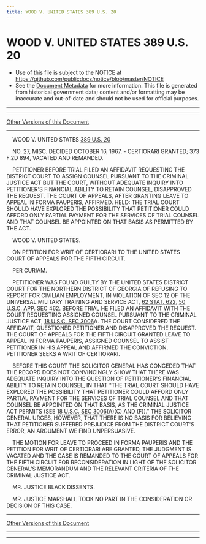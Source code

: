 ```yaml
---
title: WOOD V. UNITED STATES 389 U.S. 20
---
```


# WOOD V. UNITED STATES 389 U.S. 20

* Use of this file is subject to the NOTICE at https://github.com/publicdocs/notice/blob/master/NOTICE
* See the [Document Metadata](../../../index.md) for more information.
  This file is generated from historical government data; content and/or formatting may be inaccurate and out-of-date and should not be used for official purposes.

----------
----------

[Other Versions of this Document](https://publicdocs.github.io/go/links?ns=uslm-x&ref=%2Fus%2Fcourts%2Fscotus%2FusReporter%2F389%2F20)

----------

    WOOD V. UNITED STATES [389 U.S. 20][/us/courts/scotus/usReporter/389/20]

    NO. 27, MISC.  DECIDED OCTOBER 16, 1967.  - CERTIORARI GRANTED; 373 F.2D 894, VACATED AND REMANDED.

    PETITIONER BEFORE TRIAL FILED AN AFFIDAVIT REQUESTING THE DISTRICT COURT TO ASSIGN COUNSEL PURSUANT TO THE CRIMINAL JUSTICE ACT BUT THE COURT, WITHOUT ADEQUATE INQUIRY INTO PETITIONER'S FINANCIAL ABILITY TO RETAIN COUNSEL, DISAPPROVED THE REQUEST.  THE COURT OF APPEALS, AFTER GRANTING LEAVE TO APPEAL IN FORMA PAUPERIS, AFFIRMED.  HELD:  THE TRIAL COURT SHOULD HAVE EXPLORED THE POSSIBILITY THAT PETITIONER COULD AFFORD ONLY PARTIAL PAYMENT FOR THE SERVICES OF TRIAL COUNSEL AND THAT COUNSEL BE APPOINTED ON THAT BASIS AS PERMITTED BY THE ACT.

    WOOD V. UNITED STATES.

    ON PETITION FOR WRIT OF CERTIORARI TO THE UNITED STATES COURT OF APPEALS FOR THE FIFTH CIRCUIT.

    PER CURIAM.

    PETITIONER WAS FOUND GUILTY BY THE UNITED STATES DISTRICT COURT FOR THE NORTHERN DISTRICT OF GEORGIA OF REFUSING TO REPORT FOR CIVILIAN EMPLOYMENT, IN VIOLATION OF SEC 12 OF THE UNIVERSAL MILITARY TRAINING AND SERVICE ACT, [62 STAT. 622][/us/stat/62/622], [50 U.S.C. APP. SEC 462][/us/usc/t50a/s462].  BEFORE TRIAL HE FILED AN AFFIDAVIT WITH THE COURT REQUESTING ASSIGNED COUNSEL PURSUANT TO THE CRIMINAL JUSTICE ACT, [18 U.S.C. SEC 3006][/us/usc/t18/s3006]A.  THE COURT CONSIDERED THE AFFIDAVIT, QUESTIONED PETITIONER AND DISAPPROVED THE REQUEST.  THE COURT OF APPEALS FOR THE FIFTH CIRCUIT GRANTED LEAVE TO APPEAL IN FORMA PAUPERIS, ASSIGNED COUNSEL TO ASSIST PETITIONER IN HIS APPEAL AND AFFIRMED THE CONVICTION.  PETITIONER SEEKS A WRIT OF CERTIORARI.

    BEFORE THIS COURT THE SOLICITOR GENERAL HAS CONCEDED THAT THE RECORD DOES NOT CONVINCINGLY SHOW THAT THERE WAS ADEQUATE INQUIRY INTO THE QUESTION OF PETITIONER'S FINANCIAL ABILITY TO RETAIN COUNSEL, IN THAT "THE TRIAL COURT SHOULD HAVE EXPLORED THE POSSIBILITY THAT PETITIONER COULD AFFORD ONLY PARTIAL PAYMENT FOR THE SERVICES OF TRIAL COUNSEL AND THAT COUNSEL BE APPOINTED ON THAT BASIS, AS THE CRIMINAL JUSTICE ACT PERMITS (SEE [18 U.S.C. SEC 3006][/us/usc/t18/s3006](A)(C) AND (F))."  THE SOLICITOR GENERAL URGES, HOWEVER, THAT THERE IS NO BASIS FOR BELIEVING THAT PETITIONER SUFFERED PREJUDICE FROM THE DISTRICT COURT'S ERROR, AN ARGUMENT WE FIND UNPERSUASIVE.

    THE MOTION FOR LEAVE TO PROCEED IN FORMA PAUPERIS AND THE PETITION FOR WRIT OF CERTIORARI ARE GRANTED, THE JUDGMENT IS VACATED AND THE CASE IS REMANDED TO THE COURT OF APPEALS FOR THE FIFTH CIRCUIT FOR RECONSIDERATION IN LIGHT OF THE SOLICITOR GENERAL'S MEMORANDUM AND THE RELEVANT CRITERIA OF THE CRIMINAL JUSTICE ACT.

    MR. JUSTICE BLACK DISSENTS.

    MR. JUSTICE MARSHALL TOOK NO PART IN THE CONSIDERATION OR DECISION OF THIS CASE.

----------

[Other Versions of this Document](https://publicdocs.github.io/go/links?ns=uslm-x&ref=%2Fus%2Fcourts%2Fscotus%2FusReporter%2F389%2F20)

----------
----------

[/us/courts/scotus/usReporter/389/20]: https://publicdocs.github.io/go/links?ns=uslm-x&ref=%2Fus%2Fcourts%2Fscotus%2FusReporter%2F389%2F20
[/us/stat/62/622]: https://publicdocs.github.io/go/links?ns=uslm&ref=%2Fus%2Fstat%2F62%2F622
[/us/usc/t50a/s462]: https://publicdocs.github.io/go/links?ns=uslm&ref=%2Fus%2Fusc%2Ft50a%2Fs462
[/us/usc/t18/s3006]: https://publicdocs.github.io/go/links?ns=uslm&ref=%2Fus%2Fusc%2Ft18%2Fs3006
[/us/usc/t18/s3006]: https://publicdocs.github.io/go/links?ns=uslm&ref=%2Fus%2Fusc%2Ft18%2Fs3006


